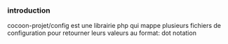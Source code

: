 ### introduction

cocoon-projet/config est une librairie php qui mappe plusieurs fichiers de configuration pour retourner leurs valeurs au format: dot notation